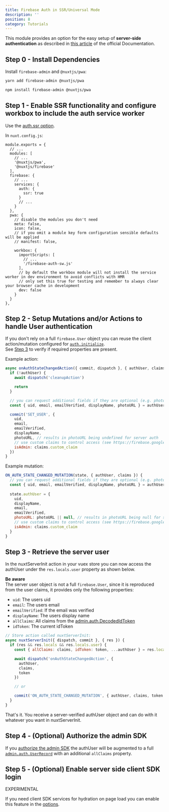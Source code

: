 ```yaml
---
title: Firebase Auth in SSR/Universal Mode
description: ''
position: 8
category: Tutorials
---
```


This module provides an option for the easy setup of **server-side authentication** as described in [this article](https://firebase.google.com/docs/auth/web/service-worker-sessions) of the official Documentation.

## Step 0 - Install Dependencies

Install `firebase-admin` and `@nuxtjs/pwa`:

<code-group>
  <code-block label="Yarn" active>

  ```bash
  yarn add firebase-admin @nuxtjs/pwa
  ```

  </code-block>
  <code-block label="NPM">

  ```bash
  npm install firebase-admin @nuxtjs/pwa
  ```

  </code-block>
</code-group>

## Step 1 - Enable SSR functionality and configure workbox to include the auth service worker

Use the [auth.ssr option](/guide/options/#ssr).

In `nuxt.config.js`:

```js[nuxt.config.js]
module.exports = {
  // ...
  modules: [
    // ...
    '@nuxtjs/pwa',
    '@nuxtjs/firebase'
  ],
  firebase: {
    // ...
    services: {
      auth: {
        ssr: true
      }
      // ...
    }
  },
  pwa: {
    // disable the modules you don't need
    meta: false,
    icon: false,
    // if you omit a module key form configuration sensible defaults will be applied
    // manifest: false,

    workbox: {
      importScripts: [
        // ...
        '/firebase-auth-sw.js'
      ],
      // by default the workbox module will not install the service worker in dev environment to avoid conflicts with HMR
      // only set this true for testing and remember to always clear your browser cache in development
      dev: false
    }
  }
},
```

## Step 2 - Setup Mutations and/or Actions to handle User authentication

If you don't rely on a full `firebase.User` object you can reuse the client action/mutation configured for [`auth.initialize`](/guide/options/#initialize).  
See [Step 3](#step-3-retrieve-the-server-user) to verify if required properties are present.

Example action:

```js
async onAuthStateChangedAction({ commit, dispatch }, { authUser, claims }) {
  if (!authUser) {
    await dispatch('cleanupAction')

    return
  }

  // you can request additional fields if they are optional (e.g. photoURL)
  const { uid, email, emailVerified, displayName, photoURL } = authUser

  commit('SET_USER', {
    uid,
    email,
    emailVerified,
    displayName,
    photoURL, // results in photoURL being undefined for server auth
    // use custom claims to control access (see https://firebase.google.com/docs/auth/admin/custom-claims)
    isAdmin: claims.custom_claim
  })
}
```

Example mutation:

```js
ON_AUTH_STATE_CHANGED_MUTATION(state, { authUser, claims }) {
  // you can request additional fields if they are optional (e.g. photoURL)
  const { uid, email, emailVerified, displayName, photoURL } = authUser
  
  state.authUser = {
    uid,
    displayName,
    email,
    emailVerified,
    photoURL: photoURL || null, // results in photoURL being null for server auth
    // use custom claims to control access (see https://firebase.google.com/docs/auth/admin/custom-claims)
    isAdmin: claims.custom_claim
  }
}
```

## Step 3 - Retrieve the server user

In the nuxtServerInit action in your vuex store you can now access the authUser under the `res.locals.user` property as shown below.  

<alert type="warning">

**Be aware**  
The server user object is not a full `firebase.User`, since it is reproduced from the user claims, it provides only the following properties:

- `uid`: The users uid
- `email`: The users email
- `emailVerified`: If the email was verified
- `displayName`: The users display name
- `allClaims`: All claims from the [admin.auth.DecodedIdToken](https://firebase.google.com/docs/reference/admin/node/admin.auth.DecodedIdToken)
- `idToken`: The current idToken

</alert>

```js
// Store action called nuxtServerInit:
async nuxtServerInit({ dispatch, commit }, { res }) {
  if (res && res.locals && res.locals.user) {
    const { allClaims: claims, idToken: token, ...authUser } = res.locals.user

    await dispatch('onAuthStateChangedAction', {
      authUser,
      claims,
      token
    })

    // or

    commit('ON_AUTH_STATE_CHANGED_MUTATION', { authUser, claims, token })
  }
}
```

That's it. You receive a server-verified authUser object and can do with it whatever you want in nuxtServerInit.

## Step 4 - (Optional) Authorize the admin SDK

If you [authorize the admin SDK](/guide/options/#firebase-admin-authorization) the authUser will be augmented to a full [`admin.auth.UserRecord`](https://firebase.google.com/docs/reference/admin/node/admin.auth.UserRecord) with an additional `allClaims` property.

## Step 5 - (Optional) Enable server side client SDK login

<badge type="danger">EXPERIMENTAL</badge>

If you need client SDK services for hydration on page load you can enable this feature in the [options](/guide/options/#server-side-firebase-client-sdk-login).
